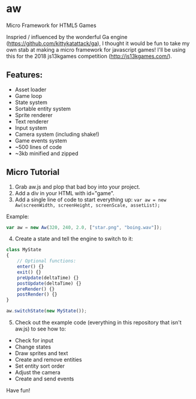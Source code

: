 # aw
Micro Framework for HTML5 Games

Inspried / influenced by the wonderful Ga engine (https://github.com/kittykatattack/ga), I thought it would be fun to take my own stab at making a micro framework for javascript games! I'll be using this for the 2018 js13kgames competition (http://js13kgames.com/).

## Features:
+ Asset loader
+ Game loop
+ State system
+ Sortable entity system
+ Sprite renderer
+ Text renderer
+ Input system
+ Camera system (including shake!)
+ Game events system
+ ~500 lines of code
+ ~3kb minified and zipped

## Micro Tutorial
1. Grab aw.js and plop that bad boy into your project.
2. Add a div in your HTML with id="game".
3. Add a single line of code to start everything up: `var aw = new Aw(screenWidth, screenHeight, screenScale, assetList);`

Example:
```javascript
var aw = new Aw(320, 240, 2.0, ["star.png", "boing.wav"]);
```

4. Create a state and tell the engine to switch to it:
```javascript
class MyState
{
    // Optional functions:
    enter() {}
    exit() {}
    preUpdate(deltaTime) {}
    postUpdate(deltaTime) {}
    preRender() {}
    postRender() {}
}

aw.switchState(new MyState());
```

5. Check out the example code (everything in this repository that isn't aw.js) to see how to:
+ Check for input
+ Change states
+ Draw sprites and text
+ Create and remove entities
+ Set entity sort order
+ Adjust the camera
+ Create and send events

Have fun!